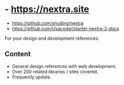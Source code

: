 # - https://nextra.site
- https://github.com/shuding/nextra
- https://github.com/Uvacoder/starter-nextra-2-docs

For your design and development references.

## Content
- General design references with web development.  
- Over 200 related libraries / sites covered.  
- Frequently update.  

